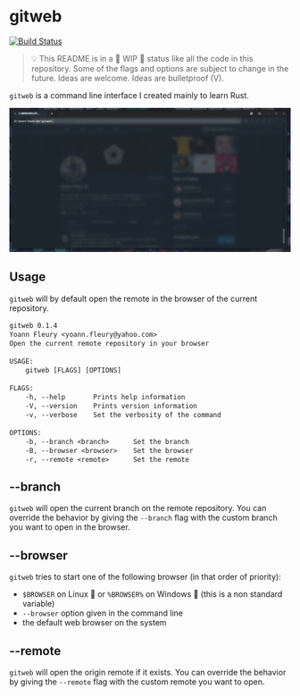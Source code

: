 # gitweb

[![Build Status](https://travis-ci.com/yoannfleurydev/gitweb.svg?branch=master)](https://travis-ci.com/yoannfleurydev/gitweb#)

> 💡 This README is in a 🚧 WIP 🚧 status like all the code in this repository.
> Some of the flags and options are subject to change in the future.
> Ideas are welcome. Ideas are bulletproof (V).

`gitweb` is a command line interface I created mainly to learn Rust.

![preview](./docs/preview.gif)

## Usage

`gitweb` will by default open the remote in the browser of the current
repository.

```
gitweb 0.1.4
Yoann Fleury <yoann.fleury@yahoo.com>
Open the current remote repository in your browser

USAGE:
    gitweb [FLAGS] [OPTIONS]

FLAGS:
    -h, --help       Prints help information
    -V, --version    Prints version information
    -v, --verbose    Set the verbosity of the command

OPTIONS:
    -b, --branch <branch>      Set the branch
    -B, --browser <browser>    Set the browser
    -r, --remote <remote>      Set the remote
```

## --branch

`gitweb` will open the current branch on the remote repository. You can override
the behavior by giving the `--branch` flag with the custom branch you want to
open in the browser.

## --browser

`gitweb` tries to start one of the following browser (in that order of priority):

- `$BROWSER` on Linux 🐧 or `%BROWSER%` on Windows 🏁 (this is a non standard variable)
- `--browser` option given in the command line
- the default web browser on the system

## --remote

`gitweb` will open the origin remote if it exists. You can override the behavior
by giving the `--remote` flag with the custom remote you want to open.
